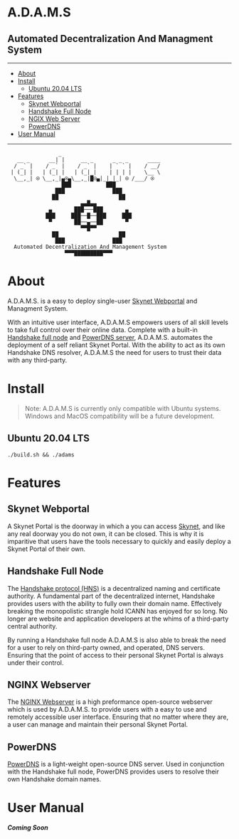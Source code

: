 # **A.D.A.M.S**
## **Automated Decentralization And Managment System**

***

- [About](#about)
- [Install](#how-to-run)
  - [Ubuntu 20.04 LTS](#ubuntu-2004-lts)
- [Features](#features)
  - [Skynet Webportal](#skynet-webportal)
  - [Handshake Full Node](#handshake-full-node)
  - [NGIX Web Server](#nginx-webserver)
  - [PowerDNS](#powerdns)
- [User Manual](#user-manual)

***

```
                _                                    
   __ _      __| |     __ _      _ _ _      ____     
  / _` |    / _` |    / _` |    | ` ` |    / __/     
 | (_| |   | (_| |   | (_| |    | | | |    \__ \     
  \__,_| ⍟ \__,_|▄⍟▄\__,_|█⍟▄|_|_|_| ⍟ /___/ ⍟  
                 ███           ███                   
               ███               ███                 
              ██                   ██                
                       ▄▄█▄▄                         
             ▄       ███───███       ▄               
            ███     ███──█──███     ███              
             ▀       ██──▄──██       ▀               
                       ▀▀█▀▀                         
              ██                   ██                
               ███               ███                 
  Automated Decentralization And Management System   
                  ▀▀▀█████████▀▀▀                   
```

# **About**
A.D.A.M.S. is a easy to deploy single-user [Skynet Webportal](https://portal-docs.skynetlabs.com) and Managment System.

With an intuitive user interface, A.D.A.M.S empowers users of all skill levels to take full control over their online data. Complete with a built-in [Handshake full node](https://github.com/handshake-org/hsd) and [PowerDNS server](https://github.com/PowerDNS/pdns), A.D.A.M.S. automates the deployment of a self reliant Skynet Portal. With the ability to act as its own Handshake DNS resolver, A.D.A.M.S the need for users to trust their data with any third-party.

# **Install**

> Note: A.D.A.M.S is currently only compatible with Ubuntu systems. Windows and MacOS compatibility will be a future development.

## Ubuntu 20.04 LTS
```
./build.sh && ./adams
```

# **Features**

## **Skynet Webportal**
A Skynet Portal is the doorway in which a you can access [Skynet](https://skynetlabs.com/about), and like any real doorway you do not own, it can be closed. This is why it is imparitive that users have the tools necessary to quickly and easily deploy a Skynet Portal of their own.

## **Handshake Full Node**

The [Handshake protocol (HNS)](https://handshake.org/) is a decentralized naming and certificate authority. A fundamental part of the decentralized internet, Handshake provides users with the ability to fully own their domain name. Effectively breaking the monopolistic strangle hold ICANN has enjoyed for so long. No longer are website and application developers at the whims of a third-party central authority.

By running a Handshake full node A.D.A.M.S is also able to break the need for a user to rely on third-party owned, and operated, DNS servers. Ensuring that the point of access to their personal Skynet Portal is always under their control.

## **NGINX Webserver**
The [NGINX Webserver](https://www.nginx.com/resources/wiki/) is a high preformance open-source webserver which is used by A.D.A.M.S. to provide users with a easy to use and remotely accessible user interface. Ensuring that no matter where they are, a user can manage and maintain their personal Skynet Portal.

## **PowerDNS**
[PowerDNS](https://www.powerdns.com/) is a light-weight open-source DNS server. Used in conjunction with the Handshake full node, PowerDNS provides users to resolve their own Handshake domain names.

# **User Manual**
***Coming Soon***